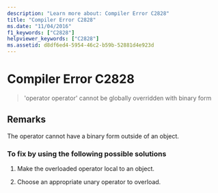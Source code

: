 ```yaml
---
description: "Learn more about: Compiler Error C2828"
title: "Compiler Error C2828"
ms.date: "11/04/2016"
f1_keywords: ["C2828"]
helpviewer_keywords: ["C2828"]
ms.assetid: d8df6ed4-5954-46c2-b59b-52881d4e923d
---
```

# Compiler Error C2828

> 'operator operator' cannot be globally overridden with binary form

## Remarks

The operator cannot have a binary form outside of an object.

### To fix by using the following possible solutions

1. Make the overloaded operator local to an object.

1. Choose an appropriate unary operator to overload.

